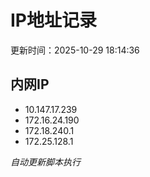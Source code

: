 # IP地址记录

更新时间：2025-10-29 18:14:36
## 内网IP
- 10.147.17.239
- 172.16.24.190
- 172.18.240.1
- 172.25.128.1

*自动更新脚本执行*          